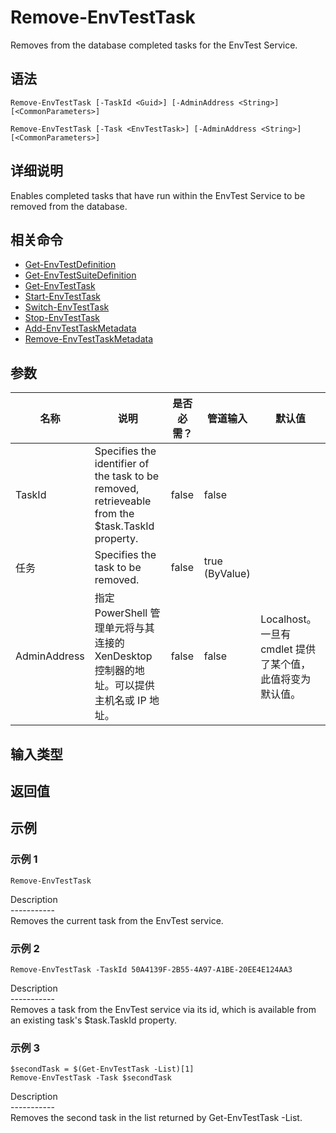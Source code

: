 # Remove-EnvTestTask

Removes from the database completed tasks for the EnvTest Service.

## 语法

    Remove-EnvTestTask [-TaskId <Guid>] [-AdminAddress <String>] [<CommonParameters>]
    
    Remove-EnvTestTask [-Task <EnvTestTask>] [-AdminAddress <String>] [<CommonParameters>]
    

## 详细说明

Enables completed tasks that have run within the EnvTest Service to be removed from the database.

## 相关命令

- [Get-EnvTestDefinition](Get-EnvTestDefinition.html)
- [Get-EnvTestSuiteDefinition](Get-EnvTestSuiteDefinition.html)
- [Get-EnvTestTask](Get-EnvTestTask.html)
- [Start-EnvTestTask](Start-EnvTestTask.html)
- [Switch-EnvTestTask](Switch-EnvTestTask.html)
- [Stop-EnvTestTask](Stop-EnvTestTask.html)
- [Add-EnvTestTaskMetadata](Add-EnvTestTaskMetadata.html)
- [Remove-EnvTestTaskMetadata](Remove-EnvTestTaskMetadata.html)

## 参数

| 名称           | 说明                                                                                               | 是否必需？ | 管道输入           | 默认值                                   |
| ------------ | ------------------------------------------------------------------------------------------------ | ----- | -------------- | ------------------------------------- |
| TaskId       | Specifies the identifier of the task to be removed, retrieveable from the $task.TaskId property. | false | false          |                                       |
| 任务           | Specifies the task to be removed.                                                                | false | true (ByValue) |                                       |
| AdminAddress | 指定 PowerShell 管理单元将与其连接的 XenDesktop 控制器的地址。可以提供主机名或 IP 地址。                                       | false | false          | Localhost。一旦有 cmdlet 提供了某个值，此值将变为默认值。 |

## 输入类型

### 

## 返回值

### 

## 示例

### 示例 1

    Remove-EnvTestTask
    

Description  
\---\---\-----  
Removes the current task from the EnvTest service.

### 示例 2

    Remove-EnvTestTask -TaskId 50A4139F-2B55-4A97-A1BE-20EE4E124AA3
    

Description  
\---\---\-----  
Removes a task from the EnvTest service via its id, which is available from an existing task's $task.TaskId property.

### 示例 3

    $secondTask = $(Get-EnvTestTask -List)[1]
    Remove-EnvTestTask -Task $secondTask
    

Description  
\---\---\-----  
Removes the second task in the list returned by Get-EnvTestTask -List.